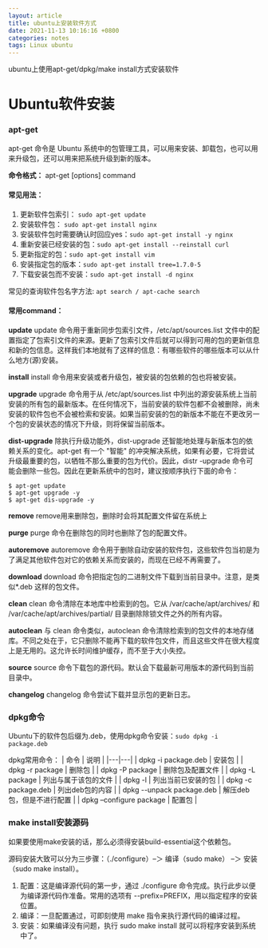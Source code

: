 ```yaml
---
layout: article
title: ubuntu上安装软件方式
date: 2021-11-13 10:16:16 +0800
categories: notes
tags: Linux ubuntu
---
```

ubuntu上使用apt-get/dpkg/make install方式安装软件
<!--more-->


# Ubuntu软件安装
### apt-get
apt-get 命令是 Ubuntu 系统中的包管理工具，可以用来安装、卸载包，也可以用来升级包，还可以用来把系统升级到新的版本。
  
**命令格式：**
apt-get [options] command

#### 常见用法：
1. 更新软件包索引： `sudo apt-get update`
2. 安装软件包： `sudo apt-get install nginx`
3. 安装软件包时需要确认时回应yes：`sudo apt-get install -y nginx`
4. 重新安装已经安装的包：`sudo apt-get install --reinstall curl`
5. 更新指定的包：`sudo apt-get install vim`
6. 安装指定包的版本：`sudo apt-get install tree=1.7.0-5`
7. 下载安装包而不安装：`sudo apt-get install -d nginx`

常见的查询软件包名字方法: `apt search / apt-cache search` 


#### 常用command：

**update**
update 命令用于重新同步包索引文件，/etc/apt/sources.list 文件中的配置指定了包索引文件的来源。更新了包索引文件后就可以得到可用的包的更新信息和新的包信息。这样我们本地就有了这样的信息：有哪些软件的哪些版本可以从什么地方(源)安装。

**install**
install 命令用来安装或者升级包，被安装的包依赖的包也将被安装。

**upgrade**
upgrade 命令用于从 /etc/apt/sources.list 中列出的源安装系统上当前安装的所有包的最新版本。在任何情况下，当前安装的软件包都不会被删除，尚未安装的软件包也不会被检索和安装。如果当前安装的包的新版本不能在不更改另一个包的安装状态的情况下升级，则将保留当前版本。

**dist-upgrade**
除执行升级功能外，dist-upgrade 还智能地处理与新版本包的依赖关系的变化。apt-get 有一个 "智能" 的冲突解决系统，如果有必要，它将尝试升级最重要的包，以牺牲不那么重要的包为代价。因此，distr -upgrade 命令可能会删除一些包。因此在更新系统中的包时，建议按顺序执行下面的命令：
```shell
$ apt-get update
$ apt-get upgrade -y
$ apt-get dis-upgrade -y
```
**remove**
remove用来删除包，删除时会将其配置文件留在系统上

**purge**
purge 命令在删除包的同时也删除了包的配置文件。

**autoremove**
autoremove 命令用于删除自动安装的软件包，这些软件包当初是为了满足其他软件包对它的依赖关系而安装的，而现在已经不再需要了。

**download**
download 命令把指定包的二进制文件下载到当前目录中。注意，是类似*.deb 这样的包文件。

**clean**
clean 命令清除在本地库中检索到的包。它从 /var/cache/apt/archives/ 和 /var/cache/apt/archives/partial/ 目录删除除锁文件之外的所有内容。

**autoclean**
与 clean 命令类似，autoclean 命令清除检索到的包文件的本地存储库。不同之处在于，它只删除不能再下载的软件包文件，而且这些文件在很大程度上是无用的。这允许长时间维护缓存，而不至于大小失控。

**source**
source 命令下载包的源代码。默认会下载最新可用版本的源代码到当前目录中。

**changelog**
changelog 命令尝试下载并显示包的更新日志。


### dpkg命令
Ubuntu下的软件包后缀为.deb，使用dpkg命令安装：`sudo dpkg -i package.deb`

dpkg常用命令：
| 命令 | 说明 |
|---|---|
| dpkg -i package.deb | 安装包 |
| dpkg -r package | 删除包 |
| dpkg -P package | 删除包及配置文件 |
| dpkg -L package | 列出与属于该包的文件 |
| dpkg -l | 列出当前已安装的包 |
| dpkg -c package.deb | 列出deb包的内容 |
| dpkg --unpack package.deb | 解压deb包，但是不进行配置 |
| dpkg –configure package | 配置包 |


### make install安装源码
如果要使用make安装的话，那么必须得安装build-essential这个依赖包。  

源码安装大致可以分为三步骤：（./configure）–＞ 编译（sudo make） –＞ 安装（sudo make install）。
1. 配置：这是编译源代码的第一步，通过 ./configure 命令完成。执行此步以便为编译源代码作准备。常用的选项有 --prefix=PREFIX，用以指定程序的安装位置。  
2. 编译：一旦配置通过，可即刻使用 make 指令来执行源代码的编译过程。  
3. 安装：如果编译没有问题，执行 sudo make install 就可以将程序安装到系统中了。
